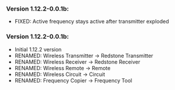 ### Version 1.12.2-0.0.1b:

- FIXED: Active frequency stays active after transmitter exploded

### Version 1.12.2-0.0.1b:

- Initial 1.12.2 version
- RENAMED: Wireless Transmitter -> Redstone Transmitter
- RENAMED: Wireless Receiver -> Redstone Receiver
- RENAMED: Wireless Remote -> Remote
- RENAMED: Wireless Circuit -> Circuit
- RENAMED: Frequency Copier -> Frequency Tool